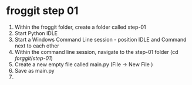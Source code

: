 # froggit step 01

1. Within the froggit folder, create a folder called step-01
2. Start Python IDLE
3. Start a Windows Command Line session - position IDLE and Command next to each other
4. Within the command line session, navigate to the step-01 folder (cd _forggit_/_step-01_)
4. Create a new empty file called main.py (File -> New File )
5. Save as main.py
5.
